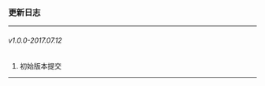 ### 更新日志

----------------------------------------------------------------------------------

###### v1.0.0-2017.07.12
1. 初始版本提交     

----------------------------------------------------------------------------------
